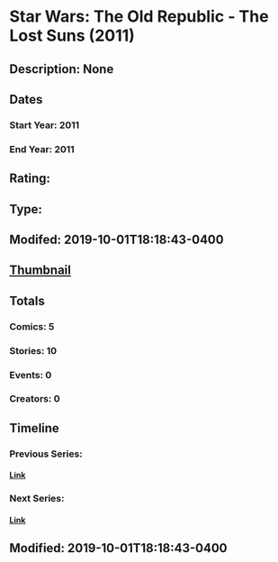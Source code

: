 # Star Wars: The Old Republic - The Lost Suns (2011)
## Description: None
## Dates
### Start Year: 2011
### End Year: 2011
## Rating: 
## Type: 
## Modifed: 2019-10-01T18:18:43-0400
## [Thumbnail](http://i.annihil.us/u/prod/marvel/i/mg/2/20/5d939879774e4.jpg)
## Totals
### Comics: 5
### Stories: 10
### Events: 0
### Creators: 0
## Timeline
### Previous Series: 
#### [Link]()
### Next Series: 
#### [Link]()
## Modified: 2019-10-01T18:18:43-0400
